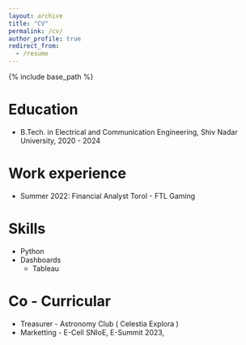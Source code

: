 ```yaml
---
layout: archive
title: "CV"
permalink: /cv/
author_profile: true
redirect_from:
  - /resume
---
```


{% include base_path %}

Education
======
* B.Tech. in Electrical and Communication Engineering, Shiv Nadar University, 2020 - 2024

Work experience
======
* Summer 2022: Financial Analyst
   ToroI - FTL Gaming 
   
Skills
======
* Python
* Dashboards
  * Tableau
  
Co - Curricular
======
* Treasurer - Astronomy Club ( Celestia Explora )
* Marketting - E-Cell SNIoE, E-Summit 2023, 
<!-- Publications
======
  <ul>{% for post in site.publications %}
    {% include archive-single-cv.html %}
  {% endfor %}</ul>
  
Talks
======
  <ul>{% for post in site.talks %}
    {% include archive-single-talk-cv.html %}
  {% endfor %}</ul>
  
Teaching
======
  <ul>{% for post in site.teaching %}
    {% include archive-single-cv.html %}
  {% endfor %}</ul>
-->
